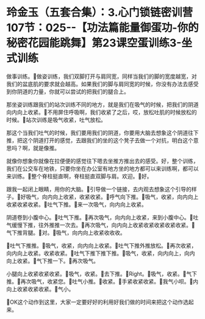 # 玲金玉（五套合集）：3.心门锁链密训营 107节：025--【功法篇能量御蛋功-你的秘密花园能跳舞】第23课空蛋训练3-坐式训练

做事训练。🎼做姿训练，我们双脚打开与肩同宽，同样当我们的脚的宽度越宽，对我们的盆底肌的要求就会越高。如果我们的脚与肩同宽的时候，你没有办法去感受到你阴道的力量，你就可以尝试的把我们的腿合上。

那坐姿训练跟我们的站次训练不同的地方，就是我们在吸气的时候，把我们的阴道向内向上收紧。🎼不用屏住呼吸啊，我们收紧了之后，哎，放松吐肌的时候放松的时候。🎼站次训练是吸气收紧，吐气放松。

那这个当我们吐气的时候，我们要用我们的阴道，你要用大脑去想象这个阴道往下推，把这个阴道打开的感觉，去跟我们的坐的这个凳子去做一个对抗，明白这个意思吗？啊，就是像推。

就像你想象你就像在拉便便的感觉往下嗯去坐推方推出去的感受。好，整个训练，我们在公交车在地铁，只要你坐在办公室有地方坐的地方都可以来训练啊，都可以来训练。🎼整个脊柱挺直啊，脊柱挺直双脚与肩。欢迎。🎼好。

跟我一起闭上眼睛，用你的大脑。🎼引导做一个链接，去内观去想象这个引导的样子。🎼好吸气，向内向上收紧，收紧收紧。🎼呼气向下推。🎼吸气，收紧，向内向上收紧收紧收紧。🎼吐气下推。🎼来一次吸气，向内向上收紧。

阴道卷到小腹中心。🎼吐气下推。🎼再次吸气，向内向上收紧，来到小腹中心。🎼吐气缓慢下推，往外推推一次去。🎼再次吸气，向内向上收紧收紧收紧收紧收紧。🎼气下推背腿。🎼对。🎼吸气，向内向上收紧收收收。

🎼吐气下推推。🎼吸气，收紧，向内向上收紧。🎼吐气下推外推放松。🎼再次收紧，向内向上收紧。收紧收紧。🎼吐气下推下推下推。🎼吸气，收紧，向内向上，向内向上收紧。🎼气下推一下。🎼再次吸气。

小腿向上收紧收紧收紧。🎼吸气，收紧。🎼去下推。🎼Right。🎼吸气，收紧。🎼气下推。🎼再次吸气，收紧您。🎼吐气小推。🎼收紧。🎼手紧收紧收紧。🎼我气小呗。🎼内向上收紧收紧收紧。🎼气小。

🎼OK这个动作到这里，大家一定要好好的利用好我们做的时间来把这个动作选起来。